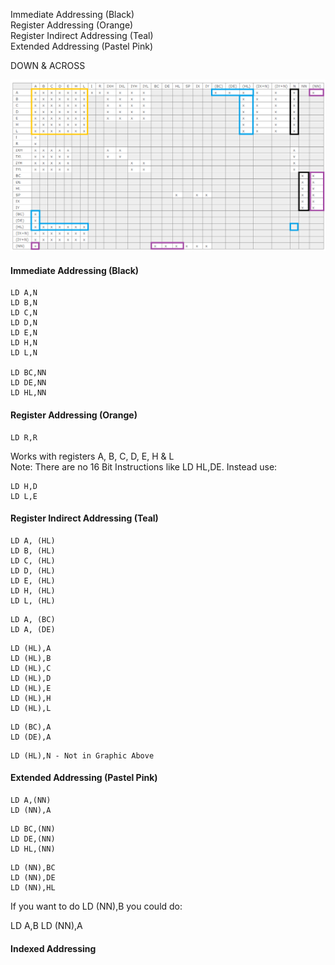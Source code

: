 
Immediate Addressing (Black)  
Register Addressing  (Orange)  
Register Indirect Addressing (Teal)  
Extended Addressing (Pastel Pink)

DOWN & ACROSS

![Image of Load Instructions](https://github.com/spectrumcomputing/ZX-Machine-Code/blob/main/Registers.PNG)

#### Immediate Addressing (Black)
```
LD A,N
LD B,N
LD C,N
LD D,N
LD E,N
LD H,N
LD L,N

LD BC,NN
LD DE,NN
LD HL,NN
```

#### Register Addressing  (Orange)
```
LD R,R
```
Works with registers A, B, C, D, E, H & L  
Note: There are no 16 Bit Instructions like LD HL,DE. Instead use:
```
LD H,D
LD L,E
```
#### Register Indirect Addressing (Teal)


```
LD A, (HL) 
LD B, (HL) 
LD C, (HL) 
LD D, (HL) 
LD E, (HL) 
LD H, (HL) 
LD L, (HL) 
```
```
LD A, (BC)
LD A, (DE)
```
```
LD (HL),A
LD (HL),B
LD (HL),C
LD (HL),D
LD (HL),E
LD (HL),H
LD (HL),L
```
```
LD (BC),A 
LD (DE),A 
```
```
LD (HL),N - Not in Graphic Above
```
#### Extended Addressing (Pastel Pink)
```
LD A,(NN)
LD (NN),A
```
```
LD BC,(NN)
LD DE,(NN)
LD HL,(NN)
```
```
LD (NN),BC
LD (NN),DE
LD (NN),HL
```
If you want to do LD (NN),B you could do:

LD A,B
LD (NN),A

#### Indexed Addressing

